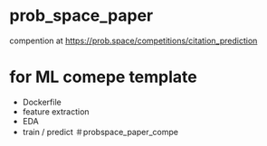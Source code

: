 # prob_space_paper
compention at https://prob.space/competitions/citation_prediction

# for ML comepe template 
- Dockerfile
- feature extraction
- EDA
- train / predict
＃probspace_paper_compe
